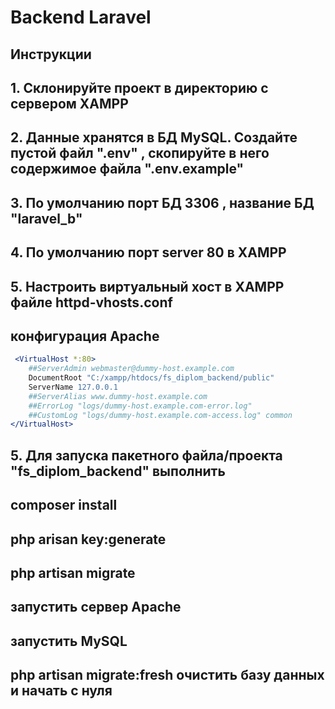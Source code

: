 # Backend Laravel

## Инструкции

## 1. Склонируйте проект в директорию с сервером XAMPP

## 2. Данные хранятся в БД MySQL. Создайте пустой файл ".env" , скопируйте в него содержимое файла ".env.example"

## 3. По умолчанию порт БД 3306 , название БД "laravel_b"

## 4. По умолчанию порт server 80 в XAMPP

## 5. Настроить виртуальный хост в XAMPP файле httpd-vhosts.conf

## конфигурация Apache

```apache
 <VirtualHost *:80>
    ##ServerAdmin webmaster@dummy-host.example.com
    DocumentRoot "C:/xampp/htdocs/fs_diplom_backend/public"
    ServerName 127.0.0.1
    ##ServerAlias www.dummy-host.example.com
    ##ErrorLog "logs/dummy-host.example.com-error.log"
    ##CustomLog "logs/dummy-host.example.com-access.log" common
</VirtualHost>
```

## 5. Для запуска пакетного файла/проекта "fs_diplom_backend" выполнить

## composer install

## php arisan key:generate

## php artisan migrate

## запустить сервер Apache

## запустить MySQL

## php artisan migrate:fresh   очистить базу данных и начать с нуля
